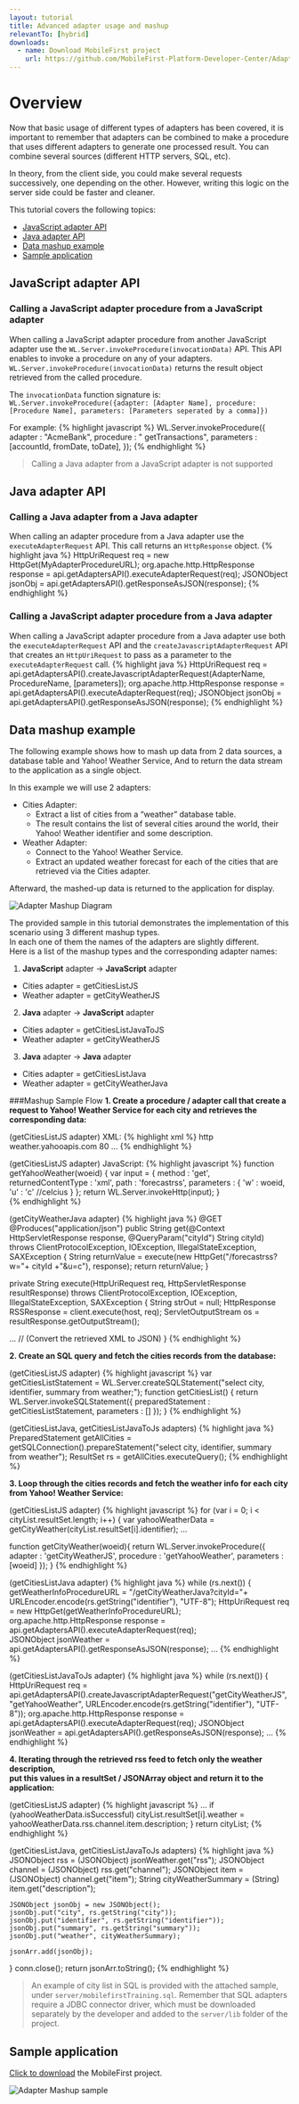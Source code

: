```yaml
---
layout: tutorial
title: Advanced adapter usage and mashup
relevantTo: [hybrid]
downloads:
  - name: Download MobileFirst project
    url: https://github.com/MobileFirst-Platform-Developer-Center/AdapterMashup
---
```

# Overview
Now that basic usage of different types of adapters has been covered, it is important to remember that adapters can be combined to make a procedure that uses different adapters to generate one processed result. You can combine several sources (different HTTP servers, SQL, etc).

In theory, from the client side, you could make several requests successively, one depending on the other.
However, writing this logic on the server side could be faster and cleaner.

This tutorial covers the following topics:

* [JavaScript adapter API](#javascript-adapter-api)
* [Java adapter API](#java-adapter-api)
* [Data mashup example](#data-mashup-example)
* [Sample application](#sample-application)

## JavaScript adapter API
### Calling a JavaScript adapter procedure from a JavaScript adapter
When calling a JavaScript adapter procedure from another JavaScript adapter use the `WL.Server.invokeProcedure(invocationData)` API.
This API enables to invoke a procedure on any of your adapters. `WL.Server.invokeProcedure(invocationData)` returns the result object retrieved from the called procedure.

The <code>invocationData</code> function signature is:  
`WL.Server.invokeProcedure({adapter: [Adapter Name], procedure: [Procedure Name], parameters: [Parameters seperated by a comma]})`

For example:
{% highlight javascript %}
WL.Server.invokeProcedure({ adapter : "AcmeBank", procedure : " getTransactions", parameters : [accountId, fromDate, toDate], });
{% endhighlight %}

> Calling a Java adapter from a JavaScript adapter is not supported

## Java adapter API
### Calling a Java adapter from a Java adapter
When calling an adapter procedure from a Java adapter use the `executeAdapterRequest` API.
This call returns an `HttpResponse` object.
{% highlight java %}
HttpUriRequest req = new HttpGet(MyAdapterProcedureURL);
org.apache.http.HttpResponse response = api.getAdaptersAPI().executeAdapterRequest(req);
JSONObject jsonObj = api.getAdaptersAPI().getResponseAsJSON(response);
{% endhighlight %}

### Calling a JavaScript adapter procedure from a Java adapter
When calling a JavaScript adapter procedure from a Java adapter use both the `executeAdapterRequest` API and the `createJavascriptAdapterRequest` API that creates an `HttpUriRequest` to pass as a parameter to the `executeAdapterRequest` call.
{% highlight java %}
HttpUriRequest req = api.getAdaptersAPI().createJavascriptAdapterRequest(AdapterName, ProcedureName, [parameters]);
org.apache.http.HttpResponse response = api.getAdaptersAPI().executeAdapterRequest(req);
JSONObject jsonObj = api.getAdaptersAPI().getResponseAsJSON(response);
{% endhighlight %}

## Data mashup example
The following example shows how to mash up data from 2 data sources, a database table and Yahoo! Weather Service, And to return the data stream to the application as a single object.

In this example we will use 2 adapters:

* Cities Adapter:
  * Extract a list of cities from a “weather” database table.
  * The result contains the list of several cities around the world, their Yahoo! Weather identifier and some description.
* Weather Adapter:
  * Connect to the Yahoo! Weather Service.
  * Extract an updated weather forecast for each of the cities that are retrieved via the Cities adapter.

Afterward, the mashed-up data is returned to the application for display.

![Adapter Mashup Diagram](AdapterMashupDiagram.jpg)

The provided sample in this tutorial demonstrates the implementation of this scenario using 3 different mashup types.  
In each one of them the names of the adapters are slightly different.  
Here is a list of the mashup types and the corresponding adapter names:

1. **JavaScript** adapter -> **JavaScript** adapter
  * Cities adapter   = getCitiesListJS
  * Weather adapter  = getCityWeatherJS
2. **Java** adapter -> **JavaScript** adapter
  * Cities adapter   = getCitiesListJavaToJS
  * Weather adapter  = getCityWeatherJS
3. **Java** adapter -> **Java** adapter
  * Cities adapter   = getCitiesListJava
  * Weather adapter  = getCityWeatherJava

###Mashup Sample Flow
**1. Create a procedure / adapter call that create a request to Yahoo! Weather Service for each city and retrieves the corresponding data:**  

(getCitiesListJS adapter) XML:
{% highlight xml %}
<connectivity>
    <connectionPolicy xsi:type="http:HTTPConnectionPolicyType">
        <protocol>http</protocol>
        <domain>weather.yahooapis.com</domain>
        <port>80</port>
        ...
    </connectionPolicy>
</connectivity>
{% endhighlight %}

(getCitiesListJS adapter) JavaScript:
{% highlight javascript %}
function getYahooWeather(woeid) {
    var input = {
        method : 'get',
        returnedContentType : 'xml',
        path : 'forecastrss',
        parameters : {
          'w' : woeid,
          'u' : 'c' //celcius
    }
};
return WL.Server.invokeHttp(input);
}  
{% endhighlight %}

(getCityWeatherJava adapter)
{% highlight java %}
@GET
@Produces("application/json")
public String get(@Context HttpServletResponse response, @QueryParam("cityId") String cityId) throws ClientProtocolException, IOException, IllegalStateException, SAXException {
    String returnValue = execute(new HttpGet("/forecastrss?w="+ cityId +"&u=c"), response);
    return returnValue;
}

private String execute(HttpUriRequest req, HttpServletResponse resultResponse) throws ClientProtocolException, IOException, IllegalStateException, SAXException { 
    String strOut = null;
    HttpResponse RSSResponse = client.execute(host, req);
    ServletOutputStream os = resultResponse.getOutputStream();

...
// (Convert the retrieved XML to JSON)
}
{% endhighlight %}  

**2. Create an SQL query and fetch the cities records from the database:**

(getCitiesListJS adapter)
{% highlight javascript %}
var getCitiesListStatement = WL.Server.createSQLStatement("select city, identifier, summary from weather;");
function getCitiesList() {
	return WL.Server.invokeSQLStatement({
		preparedStatement : getCitiesListStatement,
		parameters : []
	});
}
{% endhighlight %}  

(getCitiesListJava, getCitiesListJavaToJs adapters)
{% highlight java %}
PreparedStatement getAllCities = getSQLConnection().prepareStatement("select city, identifier, summary from weather");
ResultSet rs = getAllCities.executeQuery();
{% endhighlight %}  

**3. Loop through the cities records and fetch the weather info for each city from Yahoo! Weather Service:**

(getCitiesListJS adapter)
{% highlight javascript %}
for (var i = 0; i < cityList.resultSet.length; i++) {
	var yahooWeatherData = getCityWeather(cityList.resultSet[i].identifier);
...

function getCityWeather(woeid){
	return WL.Server.invokeProcedure({
		adapter : 'getCityWeatherJS',
		procedure : 'getYahooWeather',
		parameters : [woeid]
	});
}
{% endhighlight %}  

(getCitiesListJava adapter)
{% highlight java %}
while (rs.next()) {
	getWeatherInfoProcedureURL = "/getCityWeatherJava?cityId="+ URLEncoder.encode(rs.getString("identifier"), "UTF-8");
    HttpUriRequest req = new HttpGet(getWeatherInfoProcedureURL);	
    org.apache.http.HttpResponse response = api.getAdaptersAPI().executeAdapterRequest(req);	
    JSONObject jsonWeather = api.getAdaptersAPI().getResponseAsJSON(response);
    ...
{% endhighlight %}  

(getCitiesListJavaToJs adapter)
{% highlight java %}
    while (rs.next()) {
        HttpUriRequest req = api.getAdaptersAPI().createJavascriptAdapterRequest("getCityWeatherJS", "getYahooWeather", URLEncoder.encode(rs.getString("identifier"), "UTF-8"));
        org.apache.http.HttpResponse response = api.getAdaptersAPI().executeAdapterRequest(req);
        JSONObject jsonWeather = api.getAdaptersAPI().getResponseAsJSON(response);
        ...
{% endhighlight %}  

**4. Iterating through the retrieved rss feed to fetch only the weather description,   
put this values in a resultSet / JSONArray object and return it to the application:**

(getCitiesListJS adapter)
{% highlight javascript %}
...
if (yahooWeatherData.isSuccessful)
	cityList.resultSet[i].weather = yahooWeatherData.rss.channel.item.description;
}
return cityList;
{% endhighlight %}  

(getCitiesListJava, getCitiesListJavaToJs adapters)
{% highlight java %}
    JSONObject rss = (JSONObject) jsonWeather.get("rss");
    JSONObject channel = (JSONObject) rss.get("channel");
    JSONObject item = (JSONObject) channel.get("item");
    String cityWeatherSummary = (String) item.get("description");

    JSONObject jsonObj = new JSONObject();
    jsonObj.put("city", rs.getString("city"));
    jsonObj.put("identifier", rs.getString("identifier"));
    jsonObj.put("summary", rs.getString("summary"));
    jsonObj.put("weather", cityWeatherSummary);

    jsonArr.add(jsonObj);
}
conn.close();
return jsonArr.toString();
{% endhighlight %}  

> An example of city list in SQL is provided with the attached sample, under `server/mobilefirstTraining.sql`.
Remember that SQL adapters require a JDBC connector driver, which must be downloaded separately by the developer and added to the `server/lib` folder of the project.

## Sample application
[Click to download](https://github.com/MobileFirst-Platform-Developer-Center/AdapterMashup) the MobileFirst project.

![Adapter Mashup sample](AdaptersMashupSample.png)
